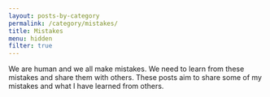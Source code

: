 ```yaml
---
layout: posts-by-category
permalink: /category/mistakes/
title: Mistakes
menu: hidden
filter: true
---
```

We are human and we all make mistakes. We need to learn from these mistakes and share them with others.
These posts aim to share some of my mistakes and what I have learned from others.

